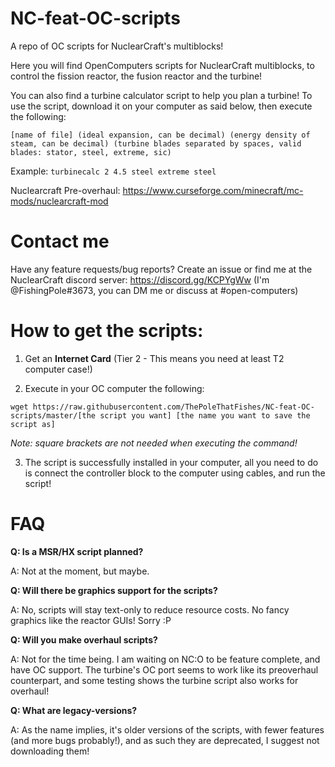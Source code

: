 # NC-feat-OC-scripts #
A repo of OC scripts for NuclearCraft's multiblocks!

Here you will find OpenComputers scripts for NuclearCraft multiblocks, to control the fission reactor, the fusion reactor and the turbine!

You can also find a turbine calculator script to help you plan a turbine! To use the script, download it on your computer as said below, then execute the following:

`[name of file] (ideal expansion, can be decimal) (energy density of steam, can be decimal) (turbine blades separated by spaces, valid blades: stator, steel, extreme, sic)`

Example: `turbinecalc 2 4.5 steel extreme steel`

Nuclearcraft Pre-overhaul: https://www.curseforge.com/minecraft/mc-mods/nuclearcraft-mod

# Contact me #
Have any feature requests/bug reports? Create an issue or find me at the NuclearCraft discord server: https://discord.gg/KCPYgWw (I'm @FishingPole#3673, you can DM me or discuss at #open-computers)

# How to get the scripts: #
1. Get an __Internet Card__ (Tier 2 - This means you need at least T2 computer case!)

2. Execute in your OC computer the following:

`wget https://raw.githubusercontent.com/ThePoleThatFishes/NC-feat-OC-scripts/master/[the script you want] [the name you want to save the script as]`

*Note: square brackets are not needed when executing the command!*

3. The script is successfully installed in your computer, all you need to do is connect the controller block to the computer using cables, and run the script!

# FAQ #
**Q: Is a MSR/HX script planned?**

A: Not at the moment, but maybe.

**Q: Will there be graphics support for the scripts?**

A: No, scripts will stay text-only to reduce resource costs. No fancy graphics like the reactor GUIs! Sorry :P

**Q: Will you make overhaul scripts?**

A: Not for the time being. I am waiting on NC:O to be feature complete, and have OC support.
The turbine's OC port seems to work like its preoverhaul counterpart, and some testing shows the turbine script also works for overhaul!

**Q: What are legacy-versions?**

A: As the name implies, it's older versions of the scripts, with fewer features (and more bugs probably!), and as such they are deprecated, I suggest not downloading them!

